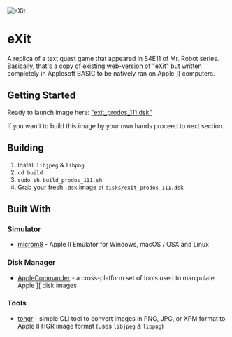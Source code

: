 ![eXit](https://github.com/esphynox/eXit/raw/master/logo.png)

# eXit

A replica of a text quest game that appeared in S4E11 of Mr. Robot series. Basically, that's a copy of [existing web-version of "eXit"](https://www.whoismrrobot.com/exit/) but written completely in Applesoft BASIC to be natively ran on Apple ][ computers.

## Getting Started 

Ready to launch image here: ["exit_prodos_111.dsk"](https://github.com/esphynox/eXit/raw/master/disks/exit_prodos_111.dsk)

If you wan't to build this image by your own hands proceed to next section.

## Building

1. Install `libjpeg` & `libpng`
2. `cd build`
3. `sudo sh build_prodos_111.sh`
4. Grab your fresh `.dsk` image at `disks/exit_prodos_111.dsk` 

## Built With

### Simulator

- [microm8](https://paleotronic.com/software/microm8/) - Apple II Emulator for Windows, macOS / OSX and Linux

### Disk Manager

- [AppleCommander](https://applecommander.github.io) - a cross-platform set of tools used to manipulate Apple ][ disk images

### Tools 

- [tohgr](http://wsxyz.net/tohgr.html) - simple CLI tool to convert images in PNG, JPG, or XPM format to Apple II HGR image format  (uses `libjpeg` & `libpng`)
